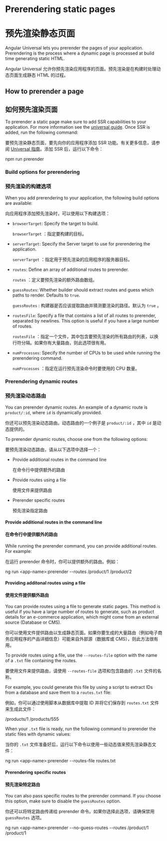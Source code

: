 # Prerendering static pages

# 预先渲染静态页面

Angular Universal lets you prerender the pages of your application. Prerendering is the process where a dynamic page is processed at build time generating static HTML.

Angular Universal 允许你预先渲染应用程序的页面。预先渲染是在构建时处理动态页面生成静态 HTML 的过程。

## How to prerender a page

## 如何预先渲染页面

To prerender a static page make sure to add SSR capabilities to your application.
For more information see the [universal guide](guide/universal).
Once SSR is added, run the following command:

要预先渲染静态页面，要先向你的应用程序添加 SSR 功能。有关更多信息，请参阅 [Universal 指南](guide/universal)。添加 SSR 后，运行以下命令：

<code-example language="sh">
npm run prerender
</code-example>

### Build options for prerendering

### 预先渲染的构建选项

When you add prerendering to your application, the following build options are available:

向应用程序添加预先渲染时，可以使用以下构建选项：

* `browserTarget`: Specify the target to build.

  `browserTarget` ：指定要构建的目标。

* `serverTarget`: Specify the Server target to use for prerendering the application.

  `serverTarget` ：指定用于预先渲染的应用程序的服务器目标。

* `routes`: Define an array of additional routes to prerender.

  `routes` ：定义要预先渲染的额外路由数组。

* `guessRoutes`: Whether builder should extract routes and guess which paths to render. Defaults to `true`.

  `guessRoutes` : 构建器是否应该提取路由并猜测要渲染的路径。默认为 `true` 。

* `routesFile`: Specify a file that contains a list of all routes to prerender, separated by newlines. This option is useful if you have a large number of routes.

  `routesFile` ：指定一个文件，其中包含要预先渲染的所有路由的列表，以换行符分隔。如果你有大量路由，则此选项很有用。

* `numProcesses`: Specify the number of CPUs to be used while running the prerendering command.

  `numProcesses` ：指定在运行预先渲染命令时要使用的 CPU 数量。

### Prerendering dynamic routes

### 预先渲染动态路由

You can prerender dynamic routes. An example of a dynamic route is `product/:id`, where `id` is dynamically provided.

你还可以预先渲染动态路由。动态路由的一个例子是 `product/:id` ，其中 `id` 是动态提供的。

To prerender dynamic routes, choose one from the following options:

要预先渲染动态路由，请从以下选项中选择一个：

- Provide additional routes in the command line

  在命令行中提供额外的路由

- Provide routes using a file

  使用文件来提供路由

- Prerender specific routes 

  预先渲染指定路由

#### Provide additional routes in the command line

#### 在命令行中提供额外的路由

While running the prerender command, you can provide additional routes. For example:

在运行 prerender 命令时，你可以提供额外的路由。例如：

<code-example language="sh">
ng run &lt;app-name&gt;:prerender --routes /product/1 /product/2
</code-example>

#### Providing additonal routes using a file

#### 使用文件提供额外路由

You can provide routes using a file to generate static pages. This method is useful if you have a large number of routes to generate, such as product details for an e-commerce application, which might come from an external source (Database or CMS).

你可以使用文件提供路由以生成静态页面。如果你要生成的大量路由（例如电子商务应用程序的产品详细信息）可能来自外部源（数据库或 CMS），则此方法很有用。

To provide routes using a file, use the `--routes-file` option with the name of a `.txt` file containing the routes.

要使用文件来提供路由，请使用 `--routes-file` 选项和包含路由的 `.txt` 文件的名称。

For example, you could generate this file by using a script to extract IDs from a database and save them to a `routes.txt` file:

例如，你可以通过使用脚本从数据库中提取 ID 并将它们保存到 `routes.txt` 文件来生成此文件：

<code-example language="none" header="routes.txt">
  /products/1
  /products/555
</code-example>

When your `.txt` file is ready, run the following command to prerender the static files with dynamic values:

当你的 `.txt` 文件准备好后，运行以下命令以使用一些动态值来预先渲染静态文件：

<code-example language="sh">
ng run &lt;app-name&gt;:prerender --routes-file routes.txt
</code-example>

#### Prerendering specific routes

#### 预先渲染特定路由

You can also pass specific routes to the prerender command. If you choose this option, make sure to disable the `guessRoutes` option.

你还可以将特定路由传递给 prerender 命令。如果你选择此选项，请确保禁用 `guessRoutes` 选项。

<code-example language="sh">
ng run &lt;app-name&gt;:prerender --no-guess-routes --routes /product/1 /product/1 
</code-example>
